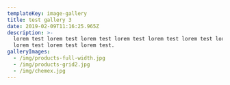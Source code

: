 ```yaml
---
templateKey: image-gallery
title: test gallery 3
date: 2019-02-09T11:16:25.965Z
description: >-
  lorem test lorem test lorem test lorem test lorem test lorem test lorem test
  lorem test lorem test lorem test.
galleryImages:
  - /img/products-full-width.jpg
  - /img/products-grid2.jpg
  - /img/chemex.jpg
---
```


